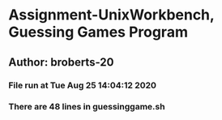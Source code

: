# Assignment-UnixWorkbench, Guessing Games Program
## Author: broberts-20
### File run at Tue Aug 25 14:04:12 2020

### There are 48 lines in guessinggame.sh
